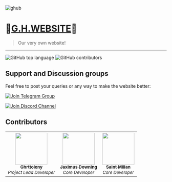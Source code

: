 
![ghub](https://user-images.githubusercontent.com/62460299/157443583-cb06cc4d-68eb-437b-8aee-bc01081dd7bd.jpg)


# 💠[G.H.WEBSITE](https://serene-pasteur-bf4a52.netlify.app/)💠
> Our very own website!
---
![GitHub top language](https://img.shields.io/github/languages/top/notghettolenny/gh-site) 
![GitHub contributors](https://img.shields.io/github/contributors/notghettolenny/gh-site) 


## Support and Discussion groups

Feel free to post your queries or any way to make the website better:



[![Join Telegram Group](https://img.shields.io/badge/Join-Telegram%20Group-blue.svg?logo=Telegram)](https://t.me/https://t.me/+Ggk1wh0wc5D9-Vsu)

[![Join Discord Channel](https://img.shields.io/badge/Join-Discord%20Channel-darkblue.svg?logo=Discord)](https://t.me/BotsAppOfficial)



## Contributors

<!-- ALL-CONTRIBUTORS-LIST:START - Do not remove or modify this section -->
<!-- prettier-ignore-start -->
<!-- markdownlint-disable -->
<table>
  <tr>
    <td align="center"><a href="https://github.com/notghettolenny"><img src="https://avatars.githubusercontent.com/u/79231993?v=4" width="100px;" alt=""/><br /><sub><b>Ghrttoleny</b></sub></a><br /><sub><i>Project Lead Developer</i></sub></td>
    <td align="center"><a href="https://github.com/jaximuss"><img src="https://avatars.githubusercontent.com/u/62460299?v=4?s=100" width="100px;" alt=""/><br /><sub><b>Jaximus Downing</b></sub></a><br /><sub><i>Core Developer</i></sub></td>
    <td align="center"><a href="https://github.com/MilanFunRepos"><img src="https://avatars.githubusercontent.com/u/100406959?v=4" width="100px;" alt=""/><br /><sub><b>Saint Millan</b></sub></a><br /><sub><i>Core Developer</i></sub></td>
    
  </tr>
</table>

<!-- markdownlint-restore -->
<!-- prettier-ignore-end -->

<!-- ALL-CONTRIBUTORS-LIST:END -->




